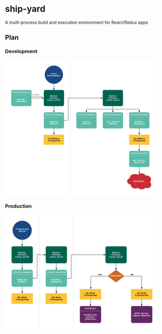# ship-yard

A multi-process build and execution environment for React/Redux apps

## Plan

### Development

![ship-yard-dev]

### Production

![ship-yard-prod]

[ship-yard-dev]: ./docs/ship-yard-dev.png
[ship-yard-prod]: ./docs/ship-yard-prod.png
